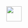 <div align="center">
  <img src="https://github.githubassets.com/images/spinners/octocat-spinner-128.gif" width="40" height="40" />
</div>
